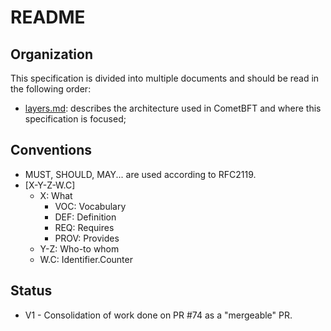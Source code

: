 # README

## Organization

This specification is divided into multiple documents and should be read in the following order:

- [layers.md](layers.md): describes the architecture used in CometBFT and where this specification is focused;


## Conventions

- MUST, SHOULD, MAY... are used according to RFC2119.
- [X-Y-Z-W.C]
    - X: What
        - VOC: Vocabulary
        - DEF: Definition
        - REQ: Requires
        - PROV: Provides
    - Y-Z: Who-to whom
    - W.C: Identifier.Counter

## Status

- V1 - Consolidation of work done on PR #74 as a "mergeable" PR.
